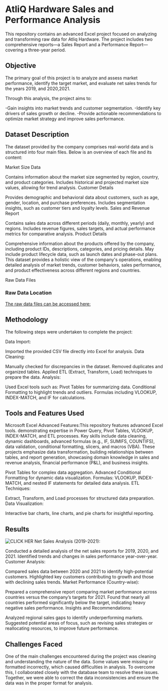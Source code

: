 # AtliQ Hardware Sales and Performance Analysis






This repository contains an advanced Excel project focused on analyzing and transforming raw data for Atliq Hardware. The project includes two comprehensive reports—a Sales Report and a Performance Report—covering a three-year period.

## Objective
The primary goal of this project is to analyze and assess market performance, identify the target market, and evaluate net sales trends for the years  2019, and 2020,2021.

Through this analysis, the project aims to:

-Gain insights into market trends and customer segmentation.
-Identify key drivers of sales growth or decline.
-Provide actionable recommendations to optimize market strategy and improve sales performance.


## Dataset Description
The dataset provided by the company comprises real-world data and is structured into four main files. Below is an overview of each file and its content:

Market Size Data

Contains information about the market size segmented by region, country, and product categories.
Includes historical and projected market size values, allowing for trend analysis.
Customer Details

Provides demographic and behavioral data about customers, such as age, gender, location, and purchase preferences.
Includes segmentation insights, such as customer tiers and loyalty levels.
Sales and Revenue Report

Contains sales data across different periods (daily, monthly, yearly) and regions.
Includes revenue figures, sales targets, and actual performance metrics for comparative analysis.
Product Details

Comprehensive information about the products offered by the company, including product IDs, descriptions, categories, and pricing details.
May include product lifecycle data, such as launch dates and phase-out plans.
This dataset provides a holistic view of the company's operations, enabling detailed analysis of market trends, customer behaviors, sales performance, and product effectiveness across different regions and countries.

Raw Data Files
### Raw Data Location  
  

 [The raw data files can be accessed here:](https://github.com/prathampratap007/Excel-projects/tree/54850cf4f38cd754c0c394a020ee72acfbd8fa84/ATLIQ%20PROJECT%20FOLDER/RAW%20DATA)



##  Methodology
The following steps were undertaken to complete the project:

Data Import:

Imported the provided CSV file directly into Excel for analysis.
Data Cleaning:

Manually checked for discrepancies in the dataset.
Removed duplicates and organized tables.
Applied ETL (Extract, Transform, Load) techniques to prepare the data.
Analysis:

Used Excel tools such as:
Pivot Tables for summarizing data.
Conditional Formatting to highlight trends and outliers.
Formulas including VLOOKUP, INDEX-MATCH, and IF for calculations.


## Tools and Features Used
Microsoft Excel Advanced Features:This repository features advanced Excel tools. demonstrating expertise in Power Query, Pivot Tables, VLOOKUP, INDEX-MATCH, and ETL processes. Key skills include data cleaning, dynamic dashboards, advanced formulas (e.g., IF, SUMIFS, COUNTIFS), data validation, conditional formatting, slicers, and macros (VBA). These projects emphasize data transformation, building relationships between tables, and report generation, showcasing domain knowledge in sales and revenue analysis, financial performance (P&L), and business insights.

Pivot Tables for complex data aggregation.
Advanced Conditional Formatting for dynamic data visualization.
Formulas: VLOOKUP, INDEX-MATCH, and nested IF statements for detailed data analysis.
ETL Techniques:

Extract, Transform, and Load processes for structured data preparation.
Data Visualization:

Interactive bar charts, line charts, and pie charts for insightful reporting.


## Results
![CLICK HER](https://github.com/prathampratap007/Excel-projects/blob/7243b2ff418144f3102b1bcba23ae0b9562df313/Screenshot%202024-11-27%20004449.png)
Net Sales Analysis (2019-2021):

Conducted a detailed analysis of the net sales reports for 2019, 2020, and 2021.
Identified trends and changes in sales performance year-over-year.
Customer Analysis:

Compared sales data between 2020 and 2021 to identify high-potential customers.
Highlighted key customers contributing to growth and those with declining sales trends.
Market Performance (Country-wise):

Prepared a comprehensive report comparing market performance across countries versus the company’s targets for 2021.
Found that nearly all countries performed significantly below the target, indicating heavy negative sales performance.
Insights and Recommendations:

Analyzed regional sales gaps to identify underperforming markets.
Suggested potential areas of focus, such as revising sales strategies or reallocating resources, to improve future performance.


## Challenges Faced
One of the main challenges encountered during the project was cleaning and understanding the nature of the data. Some values were missing or formatted incorrectly, which caused difficulties in analysis. To overcome this, I collaborated closely with the database team to resolve these issues. Together, we were able to correct the data inconsistencies and ensure the data was in the proper format for analysis.



